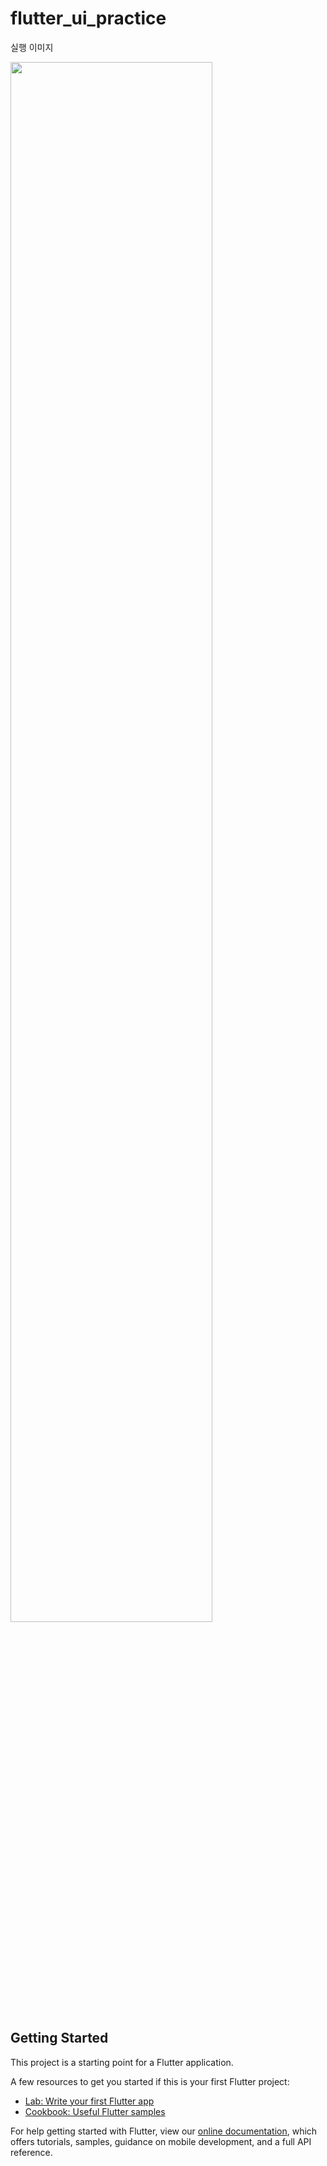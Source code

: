 # flutter_ui_practice

실행 이미지

<img width="80%" src="https://github.com/devperl94/flutter_ui_practice/assets/140070533/51e3e891-930a-490b-b217-4d5960ed16ba"/>

## Getting Started

This project is a starting point for a Flutter application.

A few resources to get you started if this is your first Flutter project:

- [Lab: Write your first Flutter app](https://flutter.dev/docs/get-started/codelab)
- [Cookbook: Useful Flutter samples](https://flutter.dev/docs/cookbook)

For help getting started with Flutter, view our
[online documentation](https://flutter.dev/docs), which offers tutorials,
samples, guidance on mobile development, and a full API reference.
